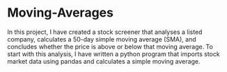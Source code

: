 # Moving-Averages
In this project, I have created a stock screener that analyses a listed company, calculates a 50-day simple moving average (SMA), and concludes whether the price is above or below that moving average. To start with this analysis, I have written a python program that imports stock market data using pandas and calculates a simple moving average.
